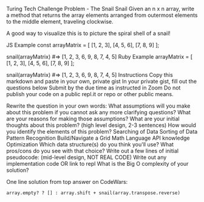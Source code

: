 Turing Tech Challenge
Problem - The Snail Snail Given an n x n array, write a method that returns the array elements arranged from outermost elements to the middle element, traveling clockwise.

A good way to visualize this is to picture the spiral shell of a snail!

JS Example const arrayMatrix = [ [1, 2, 3], [4, 5, 6], [7, 8, 9] ];

snail(arrayMatrix) #=> [1, 2, 3, 6, 9, 8, 7, 4, 5] Ruby Example arrayMatrix = [ [1, 2, 3], [4, 5, 6], [7, 8, 9] ];

snail(arrayMatrix) #=> [1, 2, 3, 6, 9, 8, 7, 4, 5] Instructions Copy this markdown and paste in your own, private gist In your private gist, fill out the questions below Submit by the due time as instructed in Zoom Do not publish your code on a public repl.it or repo or other public means.

Rewrite the question in your own words: What assumptions will you make about this problem if you cannot ask any more clarifying questions? What are your reasons for making those assumptions? What are your initial thoughts about this problem? (high level design, 2-3 sentences) How would you identify the elements of this problem? Searching of Data Sorting of Data Pattern Recognition Build/Navigate a Grid Math Language API knowledge Optimization Which data structure(s) do you think you'll use? What pros/cons do you see with that choice? Write out a few lines of initial pseudocode: (mid-level design, NOT REAL CODE) Write out any implementation code OR link to repl What is the Big O complexity of your solution?


One line solution from top answer on CodeWars:

```
array.empty? ? [] : array.shift + snail(array.transpose.reverse)
```
